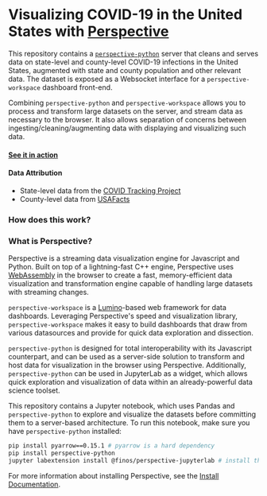 # Visualizing COVID-19 in the United States with [Perspective](https://perspective.finos.org)

This repository contains a [`perspective-python`](https://perspective.finos.org) server that cleans and serves data on state-level and county-level COVID-19 infections in the United States, augmented with state and county population and other relevant data. The dataset is exposed as a Websocket interface for a `perspective-workspace` dashboard front-end.

Combining `perspective-python` and `perspective-workspace` allows you to process and transform large datasets on the server, and stream data as necessary to the browser. It also allows separation of concerns between ingesting/cleaning/augmenting data with displaying and visualizing such data.

#### [See it in action](#)

#### Data Attribution

- State-level data from the [COVID Tracking Project](https://covidtracking.com/)
- County-level data from [USAFacts](https://usafacts.org/visualizations/coronavirus-covid-19-spread-map/)

### How does this work?

### What is Perspective?

Perspective is a streaming data visualization engine for Javascript and Python. Built on top of a lightning-fast C++ engine,
Perspective uses [WebAssembly](https://developer.mozilla.org/en-US/docs/WebAssembly) in the browser to create a fast,
memory-efficient data visualization and transformation engine capable of handling large datasets with streaming changes.

`perspective-workspace` is a [Lumino](https://github.com/jupyterlab/lumino)-based web framework for data dashboards. Leveraging
Perspective's speed and visualization library, `perspective-workspace` makes it easy to build dashboards that draw from
various datasources and provide for quick data exploration and dissection.

`perspective-python` is designed for total interoperability with its Javascript counterpart, and can be used as a server-side
solution to transform and host data for visualization in the browser using Perspective. Additionally, `perspective-python` can
be used in JupyterLab as a widget, which allows quick exploration and visualization of data within an already-powerful
data science toolset.

This repository contains a Jupyter notebook, which uses Pandas and `perspective-python` to explore and visualize the
datasets before committing them to a server-based architecture. To run this notebook, make sure you have `perspective-python`
installed:

```bash
pip install pyarrow==0.15.1 # pyarrow is a hard dependency
pip install perspective-python
jupyter labextension install @finos/perspective-jupyterlab # install the jupyterlab plugin
```

For more information about installing Perspective, see the [Install Documentation](https://perspective.finos.org/docs/md/installation.html).